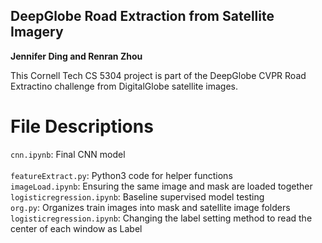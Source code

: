 ## DeepGlobe Road Extraction from Satellite Imagery

**Jennifer Ding and Renran Zhou**

This Cornell Tech CS 5304 project is part of the DeepGlobe CVPR Road Extractino challenge from DigitalGlobe satellite images.

# File Descriptions
```cnn.ipynb```: Final CNN model <br>
<br>
```featureExtract.py```: Python3 code for helper functions <br>
```imageLoad.ipynb```: Ensuring the same image and mask are loaded together <br>
```logisticregression.ipynb```: Baseline supervised model testing <br>
```org.py```: Organizes train images into mask and satellite image folders <br>
```logisticregression.ipynb```: Changing the label setting method to read the center of each window as Label <br>



